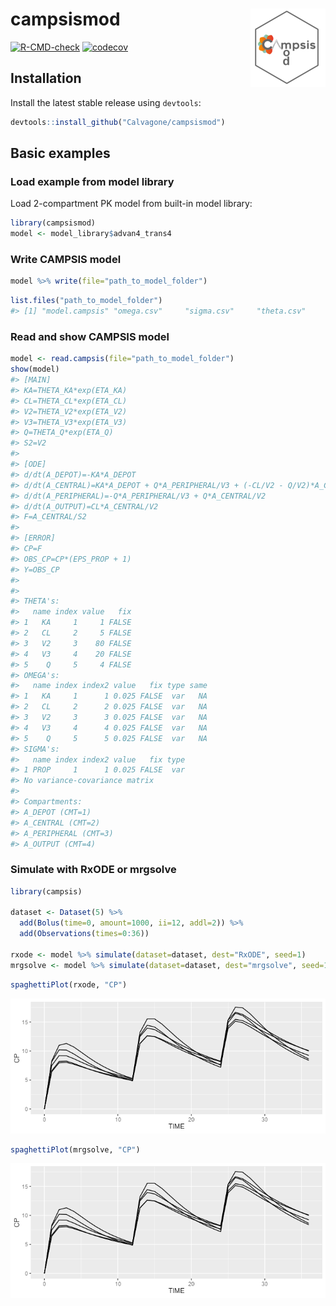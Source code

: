 
# campsismod <img src='man/figures/logo.png' align="right" alt="" width="120" />

<!-- badges: start -->

[![R-CMD-check](https://github.com/Calvagone/campsismod/workflows/R-CMD-check/badge.svg)](https://github.com/Calvagone/campsismod/actions)
[![codecov](https://codecov.io/gh/Calvagone/campsismod/branch/main/graph/badge.svg?token=7DHBRQD7AG)](https://codecov.io/gh/Calvagone/campsismod)
<!-- badges: end -->

## Installation

Install the latest stable release using `devtools`:

``` r
devtools::install_github("Calvagone/campsismod")
```

## Basic examples

### Load example from model library

Load 2-compartment PK model from built-in model library:

``` r
library(campsismod)
model <- model_library$advan4_trans4
```

### Write CAMPSIS model

``` r
model %>% write(file="path_to_model_folder")
```

``` r
list.files("path_to_model_folder")
#> [1] "model.campsis" "omega.csv"     "sigma.csv"     "theta.csv"
```

### Read and show CAMPSIS model

``` r
model <- read.campsis(file="path_to_model_folder")
show(model)
#> [MAIN]
#> KA=THETA_KA*exp(ETA_KA)
#> CL=THETA_CL*exp(ETA_CL)
#> V2=THETA_V2*exp(ETA_V2)
#> V3=THETA_V3*exp(ETA_V3)
#> Q=THETA_Q*exp(ETA_Q)
#> S2=V2
#> 
#> [ODE]
#> d/dt(A_DEPOT)=-KA*A_DEPOT
#> d/dt(A_CENTRAL)=KA*A_DEPOT + Q*A_PERIPHERAL/V3 + (-CL/V2 - Q/V2)*A_CENTRAL
#> d/dt(A_PERIPHERAL)=-Q*A_PERIPHERAL/V3 + Q*A_CENTRAL/V2
#> d/dt(A_OUTPUT)=CL*A_CENTRAL/V2
#> F=A_CENTRAL/S2
#> 
#> [ERROR]
#> CP=F
#> OBS_CP=CP*(EPS_PROP + 1)
#> Y=OBS_CP
#> 
#> 
#> THETA's:
#>   name index value   fix
#> 1   KA     1     1 FALSE
#> 2   CL     2     5 FALSE
#> 3   V2     3    80 FALSE
#> 4   V3     4    20 FALSE
#> 5    Q     5     4 FALSE
#> OMEGA's:
#>   name index index2 value   fix type same
#> 1   KA     1      1 0.025 FALSE  var   NA
#> 2   CL     2      2 0.025 FALSE  var   NA
#> 3   V2     3      3 0.025 FALSE  var   NA
#> 4   V3     4      4 0.025 FALSE  var   NA
#> 5    Q     5      5 0.025 FALSE  var   NA
#> SIGMA's:
#>   name index index2 value   fix type
#> 1 PROP     1      1 0.025 FALSE  var
#> No variance-covariance matrix
#> 
#> Compartments:
#> A_DEPOT (CMT=1)
#> A_CENTRAL (CMT=2)
#> A_PERIPHERAL (CMT=3)
#> A_OUTPUT (CMT=4)
```

### Simulate with RxODE or mrgsolve

``` r
library(campsis)

dataset <- Dataset(5) %>%
  add(Bolus(time=0, amount=1000, ii=12, addl=2)) %>%
  add(Observations(times=0:36))

rxode <- model %>% simulate(dataset=dataset, dest="RxODE", seed=1)
mrgsolve <- model %>% simulate(dataset=dataset, dest="mrgsolve", seed=1)
```

``` r
spaghettiPlot(rxode, "CP")
```

![RxODE simulation results](vignettes/resources/results_rxode.png)

``` r
spaghettiPlot(mrgsolve, "CP")
```

![mrgsolve simulation results](vignettes/resources/results_mrgsolve.png)
